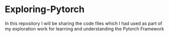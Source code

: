 # Exploring-Pytorch

In this repository I will be sharing the code files which I had used as part of my exploration work for learning and understanding the Pytorch Framework 
